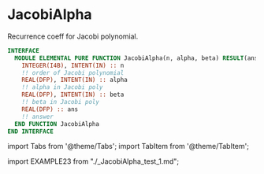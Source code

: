 # JacobiAlpha

Recurrence coeff for Jacobi polynomial.

```fortran
INTERFACE
  MODULE ELEMENTAL PURE FUNCTION JacobiAlpha(n, alpha, beta) RESULT(ans)
    INTEGER(I4B), INTENT(IN) :: n
    !! order of Jacobi polynomial
    REAL(DFP), INTENT(IN) :: alpha
    !! alpha in Jacobi poly
    REAL(DFP), INTENT(IN) :: beta
    !! beta in Jacobi poly
    REAL(DFP) :: ans
    !! answer
  END FUNCTION JacobiAlpha
END INTERFACE
```

import Tabs from '@theme/Tabs';
import TabItem from '@theme/TabItem';

<Tabs>
<TabItem value="example" label="️܀ See example">

import EXAMPLE23 from "./_JacobiAlpha_test_1.md";

<EXAMPLE23 />

</TabItem>

<TabItem value="close" label="↢ " default>

</TabItem>
</Tabs>
